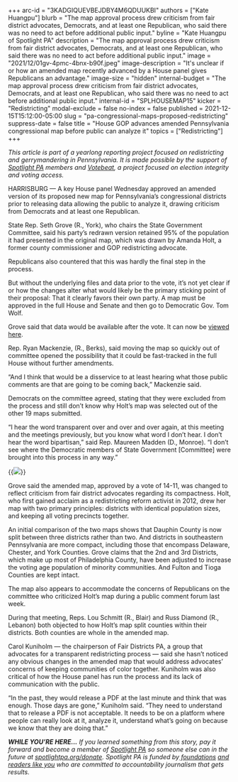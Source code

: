 +++
arc-id = "3KADGIQUEVBEJDBY4M6QDUUKBI"
authors = ["Kate Huangpu"]
blurb = "The map approval process drew criticism from fair district advocates, Democrats, and at least one Republican, who said there was no need to act before additional public input."
byline = "Kate Huangpu of Spotlight PA"
description = "The map approval process drew criticism from fair district advocates, Democrats, and at least one Republican, who said there was no need to act before additional public input."
image = "2021/12/01gv-4pmc-4bnx-b90f.jpeg"
image-description = "It's unclear if or how an amended map recently advanced by a House panel gives Republicans an advantage."
image-size = "hidden"
internal-budget = "The map approval process drew criticism from fair district advocates, Democrats, and at least one Republican, who said there was no need to act before additional public input."
internal-id = "SPLHOUSEMAP15"
kicker = "Redistricting"
modal-exclude = false
no-index = false
published = 2021-12-15T15:12:00-05:00
slug = "pa-congressional-maps-proposed-redistricting"
suppress-date = false
title = "House GOP advances amended Pennsylvania congressional map before public can analyze it"
topics = ["Redistricting"]
+++

<i>This article is part of a yearlong reporting project focused on redistricting and gerrymandering in Pennsylvania. It is made possible by the support of </i><a href="https://www.spotlightpa.org/"><i>Spotlight PA</i></a><i> members and </i><a href="https://votebeat.org/"><i>Votebeat</i></a><i>, a project focused on election integrity and voting access.</i>

HARRISBURG — A key House panel Wednesday approved an amended version of its proposed new map for Pennsylvania’s congressional districts prior to releasing data allowing the public to analyze it, drawing criticism from Democrats and at least one Republican.

State Rep. Seth Grove (R., York), who chairs the State Government Committee, said his party’s redrawn version retained 95% of the population it had presented in the original map, which was drawn by Amanda Holt, a former county commissioner and GOP redistricting advocate.

Republicans also countered that this was hardly the final step in the process.

<script src="https://www.spotlightpa.org/embed.js" async></script><div data-spl-embed-version="1" data-spl-src="https://www.spotlightpa.org/embeds/newsletter/"></div>

But without the underlying files and data prior to the vote, it’s not yet clear if or how the changes alter what would likely be the primary sticking point of their proposal: That it clearly favors their own party. A map must be approved in the full House and Senate and then go to Democratic Gov. Tom Wolf.

Grove said that data would be available after the vote. It can now be <a href="https://web.archive.org/20211208184528/http://www.paredistricting.com/pcplan">viewed here</a>.

Rep. Ryan Mackenzie, (R., Berks), said moving the map so quickly out of committee opened the possibility that it could be fast-tracked in the full House without further amendments.

“And I think that would be a disservice to at least hearing what those public comments are that are going to be coming back,” Mackenzie said.

Democrats on the committee agreed, stating that they were excluded from the process and still don’t know why Holt’s map was selected out of the other 19 maps submitted.

“I hear the word transparent over and over and over again, at this meeting and the meetings previously, but you know what word I don’t hear. I don’t hear the word bipartisan,” said Rep. Maureen Madden (D., Monroe). “I don’t see where the Democratic members of State Government [Committee] were brought into this process in any way.”

{{<image src="https://files.data.spotlightpa.org/uploads/01gv/mph3/map.jpeg" description="" caption="" credit="House State Government Committee">}}

Grove said the amended map, approved by a vote of 14-11, was changed to reflect criticism from fair district advocates regarding its compactness. Holt, who first gained acclaim as a redistricting reform activist in 2012, drew her map with two primary principles: districts with identical population sizes, and keeping all voting precincts together.

An initial comparison of the two maps shows that Dauphin County is now split between three districts rather than two. And districts in southeastern Pennsylvania are more compact, including those that encompass Delaware, Chester, and York Counties. Grove claims that the 2nd and 3rd Districts, which make up most of Philadelphia County, have been adjusted to increase the voting age population of minority communities. And Fulton and Tioga Counties are kept intact.

<script src="https://www.spotlightpa.org/embed.js" async></script><div data-spl-embed-version="1" data-spl-src="https://www.spotlightpa.org/embeds/donate/?eyebrow_text=SUPPORT%20SPOTLIGHT%20PA&cta_text=YES%2C%20TRIPLE%20MY%20GIFT&teaser_text=Support%20Spotlight%20PA's%20vital%20investigative%20journalism%20for%20Pennsylvania%20and%20for%20a%20limited%20time%2C%20all%20gifts%20will%20be%20TRIPLED."></div>

The map also appears to accommodate the concerns of Republicans on the committee who criticized Holt’s map during a public comment forum last week.

During that meeting, Reps. Lou Schmitt (R., Blair) and Russ Diamond (R., Lebanon) both objected to how Holt’s map split counties within their districts. Both counties are whole in the amended map.

Carol Kuniholm — the chairperson of Fair Districts PA, a group that advocates for a transparent redistricting process — said she hasn’t noticed any obvious changes in the amended map that would address advocates’ concerns of keeping communities of color together. Kuniholm was also critical of how the House panel has run the process and its lack of communication with the public.

“In the past, they would release a PDF at the last minute and think that was enough. Those days are gone,” Kuniholm said. “They need to understand that to release a PDF is not acceptable. It needs to be on a platform where people can really look at it, analyze it, understand what’s going on because we know that they are doing that.”

<i><b>WHILE YOU’RE HERE...</b></i><i> If you learned something from this story, pay it forward and become a member of </i><a href="https://www.spotlightpa.org/"><i>Spotlight PA</i></a><i> so someone else can in the future at </i><a href="http://spotlightpa.org/donate"><i>spotlightpa.org/donate</i></a><i>. Spotlight PA is funded by</i><a href="https://www.spotlightpa.org/support"><i> foundations</i></a><i> </i><a href="https://www.spotlightpa.org/support"><i>and readers like you</i></a><i> who are committed to accountability journalism that gets results.</i>

